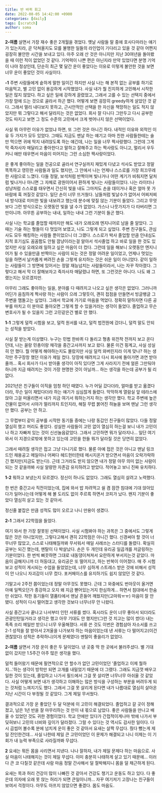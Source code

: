 ```yaml
---
title: 반 바퀴 회고
date: 2022-08-05 14:42:00 +0900
categories: [daily]
tags: [scratch]
author: soma
---
```


**2-여름**
살면서 가장 재수 좋은 2개월을 겪었다. 옛날 사람들 말 중에 호사다마라는 얘기가 있는지라, 곧 닥쳐올지도 모를 불행한 일들의 라인업이 기다리고 있을 것 같아 어쩐지 굉장히 불안한 시간을 보내고 있다. 아주 오래 산 것은 아니지만 지난 30여년을 돌아봤을 때 이런 적이 없었던 것 같다. 기억력이 나쁜 편은 아닌지라 만약 있었다면 분명 기억이 나야 정상인데, 단순히 최근 몇 달간 운이 좋았다는 이유로 이렇게 불안한 것을 보면 너무 운이 좋았던 것이 사실이다.



**-1**
주변 사람들에게 숱하게 말한 일이긴 하지만 사실 나는 해 본적 없는 공부를 하기로 마음먹고, 별 고민 없이 용감하게 시작했었다. 사실 내가 뭘 진지하게 고민해서 시작한 일은 많지 않았다. 하고 싶은 일에 강하게 끌렸었고, 그래서 고를 수 있는 선택지 중에서 가장 맘에 드는 것으로 골라서 하곤 했다. 어떻게 보면 굉장히 greedy하게 살았던 것 같다. 그래서 멀리 내다보지 못하고, 근시안적인 선택을 한 자신을 책망하는 일도 적지 않았지만 뭐 그렇다고 해서 달라지는 것은 없었다. 회사 잘 다니다 그만두고 다시 공부한 것도 따지고 보면 그 정도 수준의 고민에서 크게 벗어나지 않은 선택이었다.


사실 뭐 아무런 이유가 없었냐 하면, 또 그런 것은 아니긴 하다. 내적인 이유와 외적인 이유 두 가지가 모두 있었다. 그때도 지금도 맨날 하는 얘기고 아마 친한 사람들한테는 술만 먹으면 귀에 딱지 내려앉도록 하는 얘긴데, 나는 일을 너무 짝사랑했다. 그런데 그게 막 죽자사자 매달리고 좋아한다고 말하고 잘해주고 하는 짝사랑도 아니고, 멀리서 우두커니 애만 태우면서 마음이 미어지는 그런 소심한 짝사랑이었다.

운 좋게 좋아하는 일을 전공으로 골라서 연구실까지 재밌게 다녔고 석사도 받았고 정말 똑똑하고 영민한 사람들과 일도 했지만, 그 안에서 나는 언제나 스스로를 가장 희끄무레한 사람으로 느꼈다. 다들 정말, 보석처럼 반짝이며 빛나거나 어떤 계기가 비춰지면 달처럼 빛나거나 아니면 그 자체로 광원이어서 환하게 빛나는 사람들이었다. 나는 라이터나 성냥처럼 스스로를 태우면서 간신히 빛을 내도 그마저도 손을 데이거나 혹은 얼마 못 가 바람에 훅 꺼질것 같았다. 일단 손이 너무 뜨거웠다. 남들처럼 빛날수가 없어서 어찌저찌 내 방식대로 미미한 빛을 내보려고 했는데 분수에 맞질 않는 기분이 들었다. 그리고 무엇보다 그런 방식으로는 오랫동안 빛을 낼 수가 없었다. 가스나 나뭇가지가 다 타버리면 그만이니까. 아무튼 공부하는 내내, 일하는 내내 그런 기분이 들곤 했다.

사실 나는 학교를 졸업할 때까지만 해도 내가 오래오래 엔지니어로 남을 줄 알았다. 그 때는 기술 하는 형들이 다 멋있어 보였고, 나도 그렇게 되고 싶었다. 주변 친구들도, 관심사도 모두 해킹하는 사람들 뿐이었으니 더 그랬다. 스스로가 박사 졸업할 만큼 인내심도 지적 호기심도 꼼꼼함도 안될 깜냥이라는걸 알아서 석사졸업 하고 바로 일을 한 것도 있었지만 사실 오래오래 일하고 싶은 마음이 더 컸다.
그런데 일을 해보니 오랫동안 엔지니어가 될 수 있을만큼 반짝이는 사람이 되는 것은 정말 어려운 일이었고, 언제나 멋있는 일을 하면서 날카롭게 벼려진 손을 그렇게 유지하는 것은 쉬운 일이 아니었다. 같이 일하는 사람들이 그 방면에 있어서는 정말 재능넘치는 사람들이라서, 나는 자꾸 작아졌다. 그렇다고 해서 막 더 잘해보자고 죽자사자 매달렸냐 하면, 또 그런것은 아니다. 나도 왜 그랬는지는 모르겠지만.

아무리 그래도 좋아하는 일을, 분야를 다 때려치고 나오고 싶은 생각은 없었다. 그러니까 어딘가 음침하게 짝사랑 하는 사람이 으레 그렇듯이, 괜히 접점을 만들면서 빙글뱅글 그 주변을 맴돌고는 싶었다. 그래서 학교에 가기로 마음을 먹었다. 정확히 말하자면 다른 공부를 마치고 이 분야로 돌아오면 그렇게 할 수 있을거라는 생각이 들었다. 졸업하고 무슨 변호사가 될 수 있을지 그런 고민같은건 별로 안 했다. 




**1-1**
그렇게 덜컥 시험을 보고, 덜컥 원서를 내고, 덜컥 법전원에 갔더니, 덜컥 말도 안되는 성적을 받았다.

사실 잘 받는게 이상했다. 누구는 민법 한바퀴 다 돌리고 형총 위전착 전까지 보고 온다던데, 나는 꼴랑 민총이랑 채각을 중간고사까지 보고 왔다. 물론 이건 핑계고, 사실 성실히 안 했다. 뭘 어떻게 해야하는지도 몰랐지만 사실 덜컥 와버린지라 이게 맞나? 하는 생각만 주구장창 했던 이유가 제일 컸다. 당장에 때려치고 다시 회사에 돌아가면 과연 받아줄까... 혹시 회사가 다시 받아줄 생각이 아직 있다면 그게 사라지기 전에 얼른 그만둬야 하니까 지금 때려치는 것이 가장 현명한 것이 아닐까... 하는 생각을 하는데 공부가 될 리 없다. 

2021년은 친구들이 이직을 엄청 하던 때였다. 누가 어딜 갔다더라, 얼마를 받고 옮겼다더라, 무슨 일이 재밌다더라 하는 얘기가 심심찮게 들렸다. 막막하게 열람실 앞 테라스에 앉아 그걸 떠올리면서 내가 지금 여기서 뭐하는거지 하는 생각만 했다. 학교 주변에 높은 건물이 없어서 시야가 멀리까지 트인지라, 해질 무렵 붉어진 하늘을 보며 맨날 그런 생각만 했다. 공부는 안 하고.

그 무렵부터 같이 공부를 시작한 동기들 중에는 나랑 동갑인 친구들이 많았다. 다들 정말 열심히 했고 머리도 좋았다. 성실한 사람들이 고민 없이 열심히 하는걸 보니 내가 고민이나 하고 자빠져 있는 것이 신선놀음같았다. 그래서 고민하면 뭐가 달라지나... 일단 여기 와서 이 지경으로밖에 못하고 있는데 고민을 한들 뭐가 달라질 것은 당연히 없었다.

그래서 때려칠 생각은 접고 그냥 다니기로 했다. 물론 아예 접은 것은 아니고 맨날 링크드인 채용공고 메일이나 어쩌다 헤드헌터한테 메시지온거 받으면서 마음이 오락가락하긴 했지만(지금도 받는다). 근데 그거라도 받지 않으면 내가 정말 아무 의미 없는 사람이 되는 것 같을까봐 사실 알량한 자존감 유지하려고 받았다. 적어놓고 보니 진짜 유치하다.



**1-2**
뭐하고 보냈는지 모르겠다. 정신이 하나도 없었다. 그래도 열심히 살려고 노력했다.

한 번은 중간고사 직전이었는데, 집에 와서 밥 차려먹고 쉴 겸 잠깐 침대에 기대 앉아있다가 일어나는데 어떻게 해 볼 도리도 없이 주르륵 하면서 코피가 났다. 왠지 기분이 좋았다 열심히 살고 있는 것 같아서.

정신줄 붙잡은 만큼 성적도 많이 오르고 나니 만용이 생겼다. 



**2-1**
그래서 22학점을 들었다.

여기 와서 한 가장 잘못된 선택이었다. 사실 시험봐야 하는 과목은 그 중에서도 그렇게 많은 것은 아니었지만, 그렇다고해서 괜히 22학점은 아니긴 했다. 신경써야 할 것이 너무너무 많았고, 스스로 나태해질까봐 무서워서 매일 사례쓰는 스터디를 돌렸다. 확실히 공부는 되긴 했는데, 멘탈이 다 박살났다. 손은 두 개인데 유리공 일곱개를 저글링하는 기분이었다. 한 번씩 삐끗하면 그대로 내동댕이쳐져서 요란하게 부서지는것 같았다. 마음이 급해지니까 더 허둥대고, 유리공은 또 떨어지고, 하는 반복이 이어졌다. 매 주 시험보고 성적이 게시되는 수업을 들었었는데, 너무 심하게 스트레스 받은 것에 비해서 성적이 안 나오니 자괴감이 너무 컸다. 포커페이스를 유지하기도 쉽지 않았던 것 같다.

기말고사 2주전 쯤이었는데 정말 아무것도 못했다. 근데 그 와중에도 번아웃이 올거면 아예 일찍오던가 종강하고 오지 왜 지금 뻗어있는거지 한심하게... 하면서 침대에서 한숨만 쉬었다. 착한 동기들이 열품타에서 맨날 흔들어 깨웠지만(고마워ㅠㅠ) 마음이 잘 안됐다. 성적이 다시 떨어졌고 생각한 것보다 너무너무 안 나왔다.

사실 중간고사 끝나고 나서부터 인턴 서류를 썼다. 혹시라도 운이 너무 좋아서 되더라도 관광인턴일거라고 생각은 했고 아무 기대도 안 했지만(그런 것 치고는 많이 썼다) 내는 족족 쏘리 메일만 받으니 너무 우울해졌다. 서류 쓴 것도 이번은 경험삼아 자소서를 쓰고 2-1 성적을 잘 받아서 2겨울을 나가보자 하는 마음이었는데 낸 서류는 다 떨어지고(이건 괜찮았다) 성적은 추락하니(이게 문제였다) 멘탈이 좋을리가 없었다.



**2-여름**
살면서 가장 운이 좋은 두 달이었다. 낸 곳중 딱 한 곳에서 불러주셨다. 별 기대 없이 갔지만 1.5주간 아주 많은 생각을 했다. 

덜컥 들어왔기 때문에 필연적으로 안 할수가 없던 고민이었던 '졸업하고 이제 뭘하지...'하는 생각이 방학만 되면 고개를 내밀었기 때문에 더 그랬다. 그래도 지금껏 배우고 일한 것이 있는데, 졸업하고 나가서 필드에서 그걸 못 살리면 너무너무 아쉬울 것 같았다. 사실 어떻게 보면 내가 생각하고 이해하는 많은 방식을 구성하는 부분을 버려두게 되는 것처럼 느껴지기도 했다. 그래서 그걸 못 살리게 된다면 내가 나름대로 열심히 살아온 지난 시간이 다 부정될 것 같았다. 그게 제일 무서웠다.

결과적으로 가장 운 좋았던 두 달 덕분에 이 고민이 해결되었다. 졸업하고 갈 곳이 정해졌고, 남은 1년 반을 잘 마무리하는 것 만이 내 몫으로 남았다. 좋은 사람들을 만나고 배울 수 있었던 것도 귀한 경험이었다. 학교 안에만 있다가 간접적이게나마 밖에 나가서 부딪혀보니 고민의 너비와 깊이가 달라졌다. 그럴 수 있다는 것 역시도 감사한 일이다. 다시 곱씹어 볼수록 분에 넘치게 운이 좋은 것 같아서 요새는 살짝 무섭다. 줬다 뺐는게 제일 잔인한건데... 사실 나한테 제일 큰 고민이었던 이 문제가 해결되고 나니 이제는 이 기회가 내 능력 부족으로 사라질까봐 무섭다.



**2**
요새는 뭐든 몸을 사리면서 지낸다. 나나 잘하자, 내가 제일 문제다 하는 마음으로. 사실 마음이 나태해지는 것이 제일 무섭다. 이미 충분히 나태하게 살고 있기 때문에... 이러다 큰 코 다칠것 같은데 사람 마음 정말 간사해서 덜 절박해지니 몸을 덜 채근하게 된다.

요새는 목과 허리 건강이 많이 나빠진 것 같아서 건강도 챙기고 운동도 하고 있다. 다 좋은데 의자에 오래 못 앉는 허리가 되면 큰일이니까... 자꾸 여기저기 고장나는 친구들이 보여서 걱정이다. 아무도 아프지 않았으면 좋겠다. 몸도 마음도.